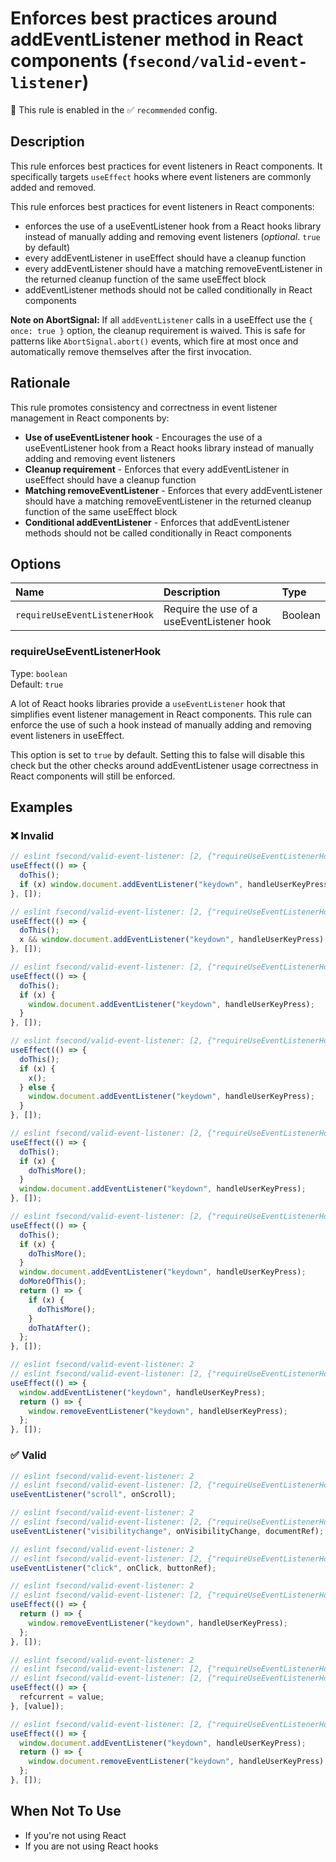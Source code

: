 # Enforces best practices around addEventListener method in React components (`fsecond/valid-event-listener`)

💼 This rule is enabled in the ✅ `recommended` config.

<!-- end auto-generated rule header -->

## Description

This rule enforces best practices for event listeners in React components. It specifically targets `useEffect` hooks where event listeners are commonly added and removed.

This rule enforces best practices for event listeners in React components:

- enforces the use of a useEventListener hook from a React hooks library instead of manually adding and removing event listeners (_optional_. `true` by default)
- every addEventListener in useEffect should have a cleanup function
- every addEventListener should have a matching removeEventListener in the returned cleanup function of the same useEffect block
- addEventListener methods should not be called conditionally in React components

**Note on AbortSignal:** If all `addEventListener` calls in a useEffect use the `{ once: true }` option, the cleanup requirement is waived. This is safe for patterns like `AbortSignal.abort()` events, which fire at most once and automatically remove themselves after the first invocation.

## Rationale

This rule promotes consistency and correctness in event listener management in React components by:

- **Use of useEventListener hook** - Encourages the use of a useEventListener hook from a React hooks library instead of manually adding and removing event listeners
- **Cleanup requirement** - Enforces that every addEventListener in useEffect should have a cleanup function
- **Matching removeEventListener** - Enforces that every addEventListener should have a matching removeEventListener in the returned cleanup function of the same useEffect block
- **Conditional addEventListener** - Enforces that addEventListener methods should not be called conditionally in React components

## Options

<!-- begin auto-generated rule options list -->

| Name                          | Description                                | Type    |
| :---------------------------- | :----------------------------------------- | :------ |
| `requireUseEventListenerHook` | Require the use of a useEventListener hook | Boolean |

<!-- end auto-generated rule options list -->

### requireUseEventListenerHook

Type: `boolean`\
Default: `true`

A lot of React hooks libraries provide a `useEventListener` hook that simplifies event listener management in React components. This rule can enforce the use of such a hook instead of manually adding and removing event listeners in useEffect.

This option is set to `true` by default. Setting this to false will disable this check but the other checks around addEventListener usage correctness in React components will still be enforced.

## Examples

### ❌ Invalid

```js
// eslint fsecond/valid-event-listener: [2, {"requireUseEventListenerHook": false}]
useEffect(() => {
  doThis();
  if (x) window.document.addEventListener("keydown", handleUserKeyPress);
}, []);
```

```js
// eslint fsecond/valid-event-listener: [2, {"requireUseEventListenerHook": false}]
useEffect(() => {
  doThis();
  x && window.document.addEventListener("keydown", handleUserKeyPress);
}, []);
```

```js
// eslint fsecond/valid-event-listener: [2, {"requireUseEventListenerHook": false}]
useEffect(() => {
  doThis();
  if (x) {
    window.document.addEventListener("keydown", handleUserKeyPress);
  }
}, []);
```

```js
// eslint fsecond/valid-event-listener: [2, {"requireUseEventListenerHook": false}]
useEffect(() => {
  doThis();
  if (x) {
    x();
  } else {
    window.document.addEventListener("keydown", handleUserKeyPress);
  }
}, []);
```

```js
// eslint fsecond/valid-event-listener: [2, {"requireUseEventListenerHook": false}]
useEffect(() => {
  doThis();
  if (x) {
    doThisMore();
  }
  window.document.addEventListener("keydown", handleUserKeyPress);
}, []);
```

```js
// eslint fsecond/valid-event-listener: [2, {"requireUseEventListenerHook": false}]
useEffect(() => {
  doThis();
  if (x) {
    doThisMore();
  }
  window.document.addEventListener("keydown", handleUserKeyPress);
  doMoreOfThis();
  return () => {
    if (x) {
      doThisMore();
    }
    doThatAfter();
  };
}, []);
```

```js
// eslint fsecond/valid-event-listener: 2
// eslint fsecond/valid-event-listener: [2, {"requireUseEventListenerHook": true}]
useEffect(() => {
  window.addEventListener("keydown", handleUserKeyPress);
  return () => {
    window.removeEventListener("keydown", handleUserKeyPress);
  };
}, []);
```

### ✅ Valid

```js
// eslint fsecond/valid-event-listener: 2
// eslint fsecond/valid-event-listener: [2, {"requireUseEventListenerHook": true}]
useEventListener("scroll", onScroll);
```

```js
// eslint fsecond/valid-event-listener: 2
// eslint fsecond/valid-event-listener: [2, {"requireUseEventListenerHook": true}]
useEventListener("visibilitychange", onVisibilityChange, documentRef);
```

```js
// eslint fsecond/valid-event-listener: 2
// eslint fsecond/valid-event-listener: [2, {"requireUseEventListenerHook": true}]
useEventListener("click", onClick, buttonRef);
```

```js
// eslint fsecond/valid-event-listener: 2
// eslint fsecond/valid-event-listener: [2, {"requireUseEventListenerHook": true}]
useEffect(() => {
  return () => {
    window.removeEventListener("keydown", handleUserKeyPress);
  };
}, []);
```

```js
// eslint fsecond/valid-event-listener: 2
// eslint fsecond/valid-event-listener: [2, {"requireUseEventListenerHook": true}]
// eslint fsecond/valid-event-listener: [2, {"requireUseEventListenerHook": false}]
useEffect(() => {
  refcurrent = value;
}, [value]);
```

```js
// eslint fsecond/valid-event-listener: [2, {"requireUseEventListenerHook": false}]
useEffect(() => {
  window.document.addEventListener("keydown", handleUserKeyPress);
  return () => {
    window.document.removeEventListener("keydown", handleUserKeyPress);
  };
}, []);
```

## When Not To Use

- If you're not using React
- If you are not using React hooks
